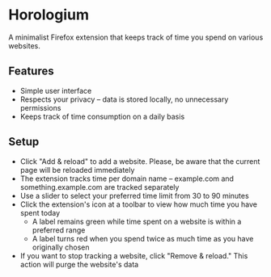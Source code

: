 # Horologium

A minimalist Firefox extension that keeps track of time you spend on various websites.

## Features

* Simple user interface
* Respects your privacy – data is stored locally, no unnecessary permissions
* Keeps track of time consumption on a daily basis

## Setup

* Click "Add & reload" to add a website. Please, be aware that the current page will be reloaded immediately
* The extension tracks time per domain name – example.com and something.example.com are tracked separately
* Use a slider to select your preferred time limit from 30 to 90 minutes
* Click the extension's icon at a toolbar to view how much time you have spent today
  * A label remains green while time spent on a website is within a preferred range
  * A label turns red when you spend twice as much time as you have originally chosen
* If you want to stop tracking a website, click "Remove & reload." This action will purge the website's data
